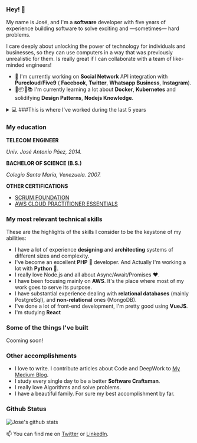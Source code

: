 ### Hey! 👋

My name is José, and I'm a **software** developer with five years of experience building software to solve exciting and —sometimes— hard problems.

I care deeply about unlocking the power of technology for individuals and businesses, so they can use computers in a way that was previously unrealistic for them. Is really great if I can collaborate with a team of like-minded engineers!

- 🔭 I'm currently working on **Social Network** API integration with **Purecloud**/**Five9** ( **Facebook**, **Twitter**, **Whatsapp Business**, **Instagram**).
- 🐳📦🎶📚 I'm currently learning a lot about **Docker**, **Kubernetes** and solidifying **Design Patterns**, **Nodejs Knowledge**.

<details>
<summary>💻 ###This is where I've worked during the last 5 years</summary>

**FULL STACK SENIOR DEVELOPER**

_[AFP CAPITAL](https://www.afpcapital.cl/default.html). Nov 2020 - Present_

Description: Cooming soon!

**SENIOR DEVELOPER**

_[MovigoO](https://movigoo.com/). Mar 2017 - Nov 2020_

I develop software solutions for companies like MOVISTAR CHILE, HELP EMERGENCY, SONDA, COPESA. I moved through the entire development stack and touched projects every step of the way, from ideation to final delivery.

**FRONT-END DEVELOPER**

_[Good Shepherd Tours](www.goodshepherdtour.com). Feb 2015 – Feb 2017._

Front-end developer.
</details>

### My education

**TELECOM ENGINEER**

_Univ. José Antonio Páez, 2014._

**BACHELOR OF SCIENCE (B.S.)**

_Colegio Santa María, Venezuela. 2007._

**OTHER CERTIFICATIONS**

* [SCRUM FOUNDATION](images/scrum_foundation.png)
* [AWS CLOUD PRACTITIONER ESSENTIALS](images/aws_cloud_practitiones_essentials.png)

### My most relevant technical skills

These are the highlights of the skills I consider to be the keystone of my abilities:

* I have a lot of experience **designing** and **architecting** systems of different sizes and complexity.
* I've become an excellent **PHP** 🐘 developer. And Actually I'm working a lot with **Python** 🐍.
* I really love Node.js and all about Async/Await/Promises ❤️. 
* I have been focusing mainly on **AWS**. It's the place where most of my work goes to serve its purpose.
* I have substantial experience dealing with **relational databases** (mainly PostgreSql), and **non-relational** ones (MongoDB).
* I've done a lot of front-end development, I'm pretty good using **VueJS**.
* I'm studying **React**

### Some of the things I've built

Cooming soon!

### Other accomplishments

* I love to write. I contribute articles about Code and DeepWork to [My Medium Blog](https://medium.com/@jocon16).
* I study every single day to be a better **Software Craftsman**.
* I really love Algorithms and solve problems.
* I have a beautiful family. For sure my best accomplishment by far.

### Github Status

![Jose's github stats](https://github-readme-stats.vercel.app/api?username=jovicon&show_icons=true&theme=highcontrast)

📫  You can find me on [Twitter](https://twitter.com/Jocon16) or [LinkedIn](https://www.linkedin.com/in/jos%C3%A9-contreras-631941102/).
